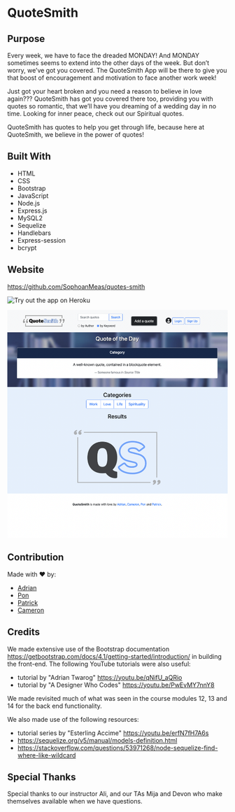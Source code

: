 # QuoteSmith

## Purpose

Every week, we have to face the dreaded MONDAY! And MONDAY sometimes seems to extend into the other days of the week. But don’t worry, we’ve got you covered. The QuoteSmith App will be there to give you that boost of encouragement and motivation to face another work week!

Just got your heart broken and you need a reason to believe in love again??? QuoteSmith has got you covered there too, providing you with quotes so romantic, that we’ll have you dreaming of a wedding day in no time.
Looking for inner peace, check out our Spiritual quotes.

QuoteSmith has quotes to help you get through life, because here at QuoteSmith, we believe in the power of quotes!

## Built With

- HTML
- CSS
- Bootstrap
- JavaScript
- Node.js
- Express.js
- MySQL2
- Sequelize
- Handlebars
- Express-session
- bcrypt

## Website

https://github.com/SophoanMeas/quotes-smith

![Try out the app on Heroku](https://group2-quotesmith.herokuapp.com/)

![Screenshot of QuoteSmith](./public/images/QuoteSmith-screenshot.png)

## Contribution

Made with ❤️ by:

- [Adrian](https://github.com/isaiasqb)
- [Pon](https://github.com/SophoanMeas)
- [Patrick](https://github.com/narcpat)
- [Cameron](https://github.com/camkaras)

## Credits

We made extensive use of the Bootstrap documentation https://getbootstrap.com/docs/4.1/getting-started/introduction/ in building the front-end. The following YouTube tutorials were also useful:

- tutorial by "Adrian Twarog" https://youtu.be/qNifU_aQRio
- tutorial by "A Designer Who Codes" https://youtu.be/PwEvMY7nnY8

We made revisited much of what was seen in the course modules 12, 13 and 14 for the back end functionality.

We also made use of the following resources:

- tutorial series by "Esterling Accime" https://youtu.be/erfN7fH7A6s
- https://sequelize.org/v5/manual/models-definition.html
- https://stackoverflow.com/questions/53971268/node-sequelize-find-where-like-wildcard

## Special Thanks

Special thanks to our instructor Ali, and our TAs Mija and Devon who make themselves available when we have questions.
